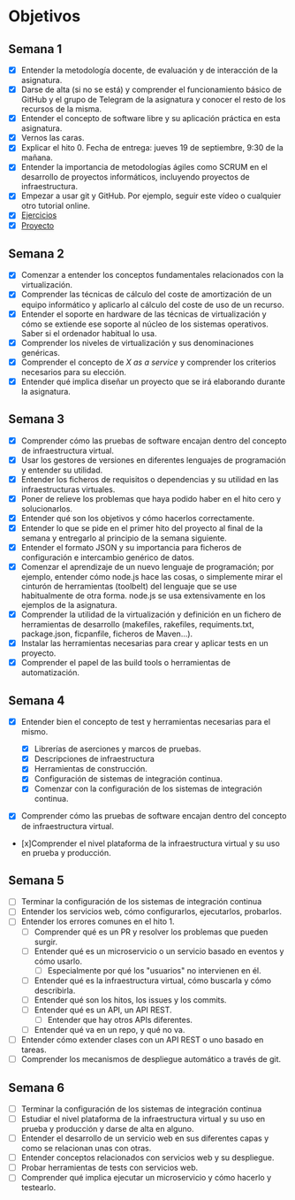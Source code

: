 # Objetivos

## Semana 1

- [x] Entender la metodología docente, de evaluación y de interacción de la asignatura.
- [x] Darse de alta (si no se está) y comprender el funcionamiento básico de GitHub y el grupo de Telegram de la asignatura y conocer el resto de los recursos de la misma.
- [x] Entender el concepto de software libre y su aplicación práctica en esta asignatura.
- [x] Vernos las caras.
- [x] Explicar el hito 0. Fecha de entrega: jueves 19 de septiembre, 9:30 de la mañana.
- [x] Entender la importancia de metodologías ágiles como SCRUM en el desarrollo de proyectos informáticos, incluyendo proyectos de infraestructura.
- [x] Empezar a usar git y GitHub. Por ejemplo, seguir este vídeo o cualquier otro tutorial online.
- [x] [Ejercicios](https://github.com/raulsf6/Ejercicios-IV.git)
- [x] [Proyecto](https://github.com/raulsf6/Proyecto-IV.git)

## Semana 2

- [x] Comenzar a entender los conceptos fundamentales relacionados con la virtualización.
- [x] Comprender las técnicas de cálculo del coste de amortización de un equipo informático y aplicarlo al cálculo del coste de uso de un recurso.
- [x] Entender el soporte en hardware de las técnicas de virtualización y cómo se extiende ese soporte al núcleo de los sistemas operativos. Saber si el ordenador habitual lo usa.
- [x] Comprender los niveles de virtualización y sus denominaciones genéricas.
- [x] Comprender el concepto de *X as a service* y comprender los criterios necesarios para su elección.
- [x] Entender qué implica diseñar un proyecto que se irá elaborando durante la asignatura.

## Semana 3

- [x] Comprender cómo las pruebas de software encajan dentro del concepto de infraestructura virtual.
- [x] Usar los gestores de versiones en diferentes lenguajes de programación y entender su utilidad.
- [x] Entender los ficheros de requisitos o dependencias y su utilidad en las infraestructuras virtuales.
- [x] Poner de relieve los problemas que haya podido haber en el hito cero y solucionarlos.
- [x] Entender qué son los objetivos y cómo hacerlos correctamente.
- [x] Entender lo que se pide en el primer hito del proyecto al final de la semana y entregarlo al principio de la semana siguiente.
- [x] Entender el formato JSON y su importancia para ficheros de configuración e intercambio genérico de datos.
- [x] Comenzar el aprendizaje de un nuevo lenguaje de programación; por ejemplo, entender cómo node.js hace las cosas, o simplemente mirar el cinturón de herramientas (toolbelt) del lenguaje que se use habitualmente de otra forma. node.js se usa extensivamente en los ejemplos de la asignatura.
- [x] Comprender la utilidad de la virtualización y definición en un fichero de herramientas de desarrollo (makefiles, rakefiles, requiments.txt, package.json, ficpanfile, ficheros de Maven...).
- [x] Instalar las herramientas necesarias para crear y aplicar tests en un proyecto.
- [x] Comprender el papel de las build tools o herramientas de automatización.

## Semana 4

- [x] Entender bien el concepto de test y herramientas necesarias para el mismo.

    - [x] Librerías de aserciones y marcos de pruebas.
    - [x] Descripciones de infraestructura
    - [x] Herramientas de construcción.
    - [x] Configuración de sistemas de integración continua.
    - [x] Comenzar con la configuración de los sistemas de integración continua.

- [x] Comprender cómo las pruebas de software encajan dentro del concepto de infraestructura virtual.

- [x]Comprender el nivel plataforma de la infraestructura virtual y su uso en prueba y producción.
 

 ## Semana 5

- [ ] Terminar la configuración de los sistemas de integración continua
- [ ] Entender los servicios web, cómo configurarlos, ejecutarlos, probarlos.
- [ ] Entender los errores comunes en el hito 1.
    - [ ] Comprender qué es un PR y resolver los problemas que pueden surgir.
    - [ ] Entender qué es un microservicio o un servicio basado en eventos y cómo usarlo.
        - [ ] Especialmente por qué los "usuarios" no intervienen en él.
    - [ ] Entender qué es la infraestructura virtual, cómo buscarla y cómo describirla.
    - [ ] Entender qué son los hitos, los issues y los commits.
    - [ ] Entender qué es un API, un API REST.
        - [ ] Entender que hay otros APIs diferentes.
    - [ ] Entender qué va en un repo, y qué no va.
- [ ] Entender cómo extender clases con un API REST o uno basado en tareas.
- [ ] Comprender los mecanismos de despliegue automático a través de git.

## Semana 6

- [ ] Terminar la configuración de los sistemas de integración continua
- [ ] Estudiar el nivel plataforma de la infraestructura virtual y su uso en prueba y producción y darse de alta en alguno.
- [ ] Entender el desarrollo de un servicio web en sus diferentes capas y como se relacionan unas con otras.
- [ ] Entender conceptos relacionados con servicios web y su despliegue.
- [ ] Probar herramientas de tests con servicios web.
- [ ] Comprender qué implica ejecutar un microservicio y cómo hacerlo y testearlo.